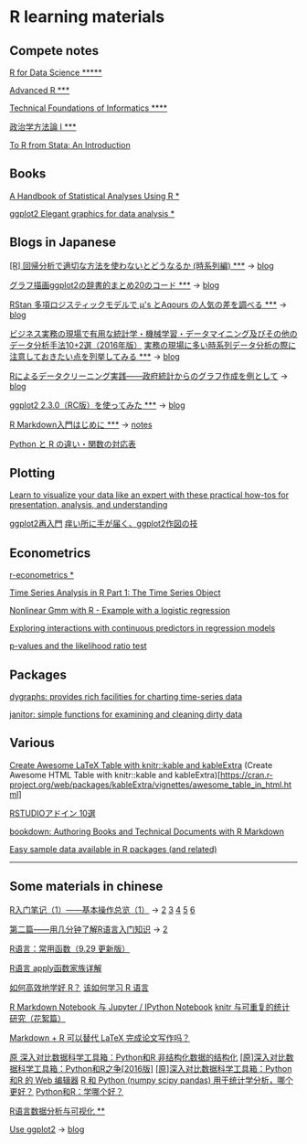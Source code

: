 # R learning materials

## Compete notes

[R for Data Science *****](http://r4ds.had.co.nz/index.html)

[Advanced R ***](http://adv-r.had.co.nz/)

[Technical Foundations of Informatics ****](https://info201.github.io/)

[政治学方法論 I ***](http://yukiyanai.github.io/jp/classes/rm1/contents/)

[To R from Stata: An Introduction](https://rslbliss.shinyapps.io/R_from_Stata/#section-introduction-to-the-tutorial)

## Books

[A Handbook of Statistical Analyses Using R *](http://www.ecostat.unical.it/tarsitano/Didattica/LabStat2/Everitt.pdf)

[ggplot2 Elegant graphics for data analysis *](http://moderngraphics11.pbworks.com/f/ggplot2-Book09hWickham.pdf)

## Blogs in Japanese

[[R] 回帰分析で適切な方法を使わないとどうなるか (時系列編) ***](http://ill-identified.hatenablog.com/entry/2015/05/11/221645) → [blog](http://ill-identified.hatenablog.com/archive/category/R)

[グラフ描画ggplot2の辞書的まとめ20のコード ***](https://mrunadon.github.io/ggplot2/) → [blog](https://mrunadon.github.io/)

[RStan 多項ロジスティックモデルで μ's とAqours の人気の差を調べる ***](http://abrahamcow.hatenablog.com/entry/2017/06/24/154902) → [blog]( http://abrahamcow.hatenablog.com/archive/category/R)

[ビジネス実務の現場で有用な統計学・機械学習・データマイニング及びその他のデータ分析手法10+2選（2016年版）](https://tjo.hatenablog.com/entry/2016/03/07/080000) [実務の現場に多い時系列データ分析の際に注意しておきたい点を列挙してみる  ***](https://tjo.hatenablog.com/entry/2017/09/22/190000) → [blog](https://tjo.hatenablog.com/archive/category/R)

[Rによるデータクリーニング実践――政府統計からのグラフ作成を例として](http://id.fnshr.info/2018/04/23/r-data-cleaning-school/) → [blog](http://id.fnshr.info/category/stats/r/)

[ggplot2 2.3.0（RC版）を使ってみた ***](https://notchained.hatenablog.com/entry/2018/05/27/190740) → [blog](https://notchained.hatenablog.com/archive/category/R)

[R Markdown入門はじめに ***](https://kazutan.github.io/kazutanR/Rmd_intro.html) → [notes](https://kazutan.github.io/kazutanR/index.html)

[Python と R の違い・関数の対応表](https://pythondatascience.plavox.info/python%E3%81%A8r%E3%81%AE%E9%81%95%E3%81%84)

## Plotting

[Learn to visualize your data like an expert with these practical how-tos for presentation, analysis, and understanding](http://flowingdata.com/category/tutorials/)

[ggplot2再入門](https://speakerdeck.com/yutannihilation/ggplot2zai-ru-men) [痒い所に手が届く、ggplot2作図の技](https://htmlpreview.github.io/?https://github.com/uribo/talk_180530_ggplot2_tips/blob/master/slide.html)


## Econometrics

[r-econometrics *](https://www.r-econometrics.com/)

[Time Series Analysis in R Part 1: The Time Series Object](https://datascienceplus.com/time-series-analysis-in-r-part-1-the-time-series-object/)

[Nonlinear Gmm with R - Example with a logistic regression](http://www.brodrigues.co/blog/2013-11-07-gmm-with-rmd/)

[Exploring interactions with continuous predictors in regression models](https://cran.r-project.org/web/packages/jtools/vignettes/interactions.html)

[p-values and the likelihood ratio test](http://www.ling.uni-potsdam.de/~vasishth/slog/pvallike.html)

## Packages

[dygraphs: provides rich facilities for charting time-series data](https://rstudio.github.io/dygraphs/index.html)

[janitor: simple functions for examining and cleaning dirty data](http://sfirke.github.io/janitor/)


## Various

[Create Awesome LaTeX Table with knitr::kable and kableExtra](http://haozhu233.github.io/kableExtra/awesome_table_in_pdf.pdf) (Create Awesome HTML Table with knitr::kable and kableExtra)[https://cran.r-project.org/web/packages/kableExtra/vignettes/awesome_table_in_html.html]

[RSTUDIOアドイン 10選](http://blog.hoxo-m.com/2017/05/10/rstudio_addins_selections/)

[bookdown: Authoring Books and Technical Documents with R Markdown](https://bookdown.org/yihui/bookdown/)

[Easy sample data available in R packages (and related)](https://gist.github.com/zross/6f1b1569512be06f5fb571cc425202bc)

---
## Some materials in chinese

[R入门笔记（1）——基本操作总览（1）](https://zhuanlan.zhihu.com/p/28384445) → [2](https://zhuanlan.zhihu.com/p/28400693) [3](https://zhuanlan.zhihu.com/p/28470207) [4](https://zhuanlan.zhihu.com/p/28845574) [5](https://zhuanlan.zhihu.com/p/28879551) [6](https://zhuanlan.zhihu.com/p/29028260)

[第二篇——用几分钟了解R语言入门知识](https://zhuanlan.zhihu.com/p/21576354) → [2](https://zhuanlan.zhihu.com/p/21597713)

[R语言：常用函数（9.29 更新版）](https://www.douban.com/note/276185286/)

[R语言 apply函数家族详解](https://blog.csdn.net/u012730840/article/details/39052423)

[如何高效地学好 R？](https://www.zhihu.com/question/22960102/answer/29618585) [该如何学习 R 语言](https://www.zhihu.com/question/21654166)

[R Markdown Notebook 与 Jupyter / IPython Notebook](https://yihui.name/cn/2017/06/notebooks/#fn:-1) [knitr 与可重复的统计研究（花絮篇）](https://cosx.org/2012/06/reproducible-research-with-knitr)

[Markdown + R 可以替代 LaTeX 完成论文写作吗？](https://www.zhihu.com/question/22420173)

[原 深入对比数据科学工具箱：Python和R 非结构化数据的结构化](https://segmentfault.com/a/1190000005750424) [[原]深入对比数据科学工具箱：Python和R之争[2016版]](https://segmentfault.com/a/1190000006192305) [[原]深入对比数据科学工具箱：Python和R 的 Web 编辑器](https://segmentfault.com/a/1190000004621068#articleHeader10) [R 和 Python (numpy scipy pandas) 用于统计学分析，哪个更好？](https://www.zhihu.com/question/20388507) [Python和R：学哪个好？](https://segmentfault.com/a/1190000012198909)

[R语言数据分析与可视化 **](https://zhuanlan.zhihu.com/EasyCharts-R)

[Use ggplot2](https://guangchuangyu.github.io/cn/2014/05/use-ggplot2/) → [blog](https://guangchuangyu.github.io/cn/tags/ggplot2/page/6/)
